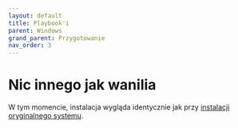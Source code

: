 ```yaml
---
layout: default
title: Playbook'i
parent: Windows
grand_parent: Przygotowanie
nav_order: 3
---
```

<!-- markdownlint-disable MD025 -->
# Nic innego jak wanilia

W tym momencie, instalacja wygląda identycznie jak przy [instalacji oryginalnego systemu](vanilla).
